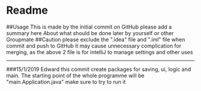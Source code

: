 # Readme
##Usage
This is made by the initial commit on GitHub please add a summary here About what should be done
later by yourself or other Groupmate
##Caution
please exclude the ".idea" file and ".iml" file when commit and push to GitHub it may cause
unnecessary complication for merging, as the above 2 file is for intelliJ to manage settings
and other uses

---
###15/1/2019 Edward
this commit create packages for saving, ui, logic and main. The starting point of the whole programme will be "main.Application.java" make sure to try to run it


